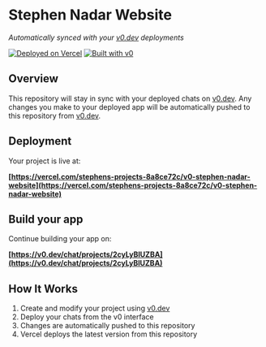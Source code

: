 # Stephen Nadar Website

*Automatically synced with your [v0.dev](https://v0.dev) deployments*

[![Deployed on Vercel](https://img.shields.io/badge/Deployed%20on-Vercel-black?style=for-the-badge&logo=vercel)](https://vercel.com/stephens-projects-8a8ce72c/v0-stephen-nadar-website)
[![Built with v0](https://img.shields.io/badge/Built%20with-v0.dev-black?style=for-the-badge)](https://v0.dev/chat/projects/2cyLyBIUZBA)

## Overview

This repository will stay in sync with your deployed chats on [v0.dev](https://v0.dev).
Any changes you make to your deployed app will be automatically pushed to this repository from [v0.dev](https://v0.dev).

## Deployment

Your project is live at:

**[https://vercel.com/stephens-projects-8a8ce72c/v0-stephen-nadar-website](https://vercel.com/stephens-projects-8a8ce72c/v0-stephen-nadar-website)**

## Build your app

Continue building your app on:

**[https://v0.dev/chat/projects/2cyLyBIUZBA](https://v0.dev/chat/projects/2cyLyBIUZBA)**

## How It Works

1. Create and modify your project using [v0.dev](https://v0.dev)
2. Deploy your chats from the v0 interface
3. Changes are automatically pushed to this repository
4. Vercel deploys the latest version from this repository